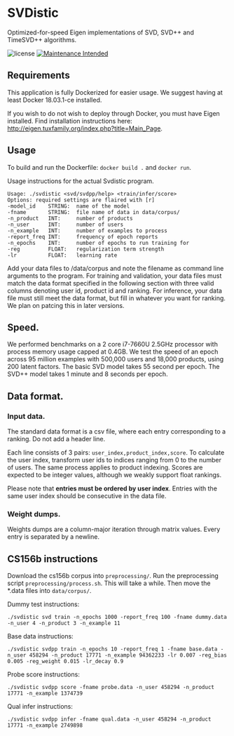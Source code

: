 # SVDistic
Optimized-for-speed Eigen implementations of SVD, SVD++ and TimeSVD++ algorithms.

![license](https://img.shields.io/github/license/mashape/apistatus.svg)
[![Maintenance Intended](http://maintained.tech/badge.svg)](http://maintained.tech/) 
## Requirements
This application is fully Dockerized for easier usage. We suggest having at least Docker 18.03.1-ce installed.

If you wish to do not wish to deploy through Docker, you must have Eigen installed.
Find installation instructions here:
<http://eigen.tuxfamily.org/index.php?title=Main_Page>.

## Usage
To build and run the Dockerfile: `docker build .` and `docker run`.

Usage instructions for the actual Svdistic program.
```
Usage: ./svdistic <svd/svdpp/help> <train/infer/score>
Options: required settings are flaired with [r]
-model_id    STRING:  name of the model
-fname       STRING:  file name of data in data/corpus/
-n_product   INT:     number of products
-n_user      INT:     number of users
-n_example   INT:     number of examples to process
-report_freq INT:     frequency of epoch reports
-n_epochs    INT:     number of epochs to run training for
-reg         FLOAT:   regularization term strength
-lr          FLOAT:   learning rate
```

Add your data files to /data/corpus and note the filename as command line arguments to the program. For training and validation, your data files must match the data format specified in the following section with three valid columns denoting user id, product id and ranking. For inference, your data file must still meet the data format, but fill in whatever you want for ranking. We plan on patcing this in later versions.


## Speed.
We performed benchmarks on a 2 core i7-7660U 2.5GHz processor with process memory usage capped at 0.4GB. We test the speed of an epoch across 95 million examples with 500,000 users and 18,000 products, using 200 latent factors.
The basic SVD model takes 55 second per epoch. The SVD++ model takes 1 minute and 8 seconds per epoch.

## Data format.
### Input data.
The standard data format is a csv file, where each entry corresponding to a ranking.
Do not add a header line.

Each line consists of 3 pairs: `user_index,product_index,score`.
To calculate the user index, transform user ids to indices ranging from 0 to the number of users.
The same process applies to product indexing.
Scores are expected to be integer values, although we weakly support float rankings.

Please note that **entries must be ordered by user index**. Entries with the same user index should be consecutive in the data file.

### Weight dumps.
Weights dumps are a column-major iteration through matrix
values. Every entry is separated by a newline.

## CS156b instructions
Download the cs156b corpus into `preprocessing/`. Run the preprocessing script `preprocessing/process.sh`. This will take a while. Then move the *.data files into `data/corpus/`.

Dummy test instructions:
```
./svdistic svd train -n_epochs 1000 -report_freq 100 -fname dummy.data -n_user 4 -n_product 3 -n_example 11
```

Base data instructions:
```
./svdistic svdpp train -n_epochs 10 -report_freq 1 -fname base.data -n_user 458294 -n_product 17771 -n_example 94362233 -lr 0.007 -reg_bias 0.005 -reg_weight 0.015 -lr_decay 0.9
```

Probe score instructions:
```
./svdistic svdpp score -fname probe.data -n_user 458294 -n_product 17771 -n_example 1374739
```

Qual infer instructions:
```
./svdistic svdpp infer -fname qual.data -n_user 458294 -n_product 17771 -n_example 2749898
```

